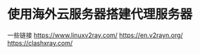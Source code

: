 # 使用海外云服务器搭建代理服务器   

一些链接
   https://www.linuxv2ray.com/
   https://en.v2rayn.org/
   https://clashxray.com/
